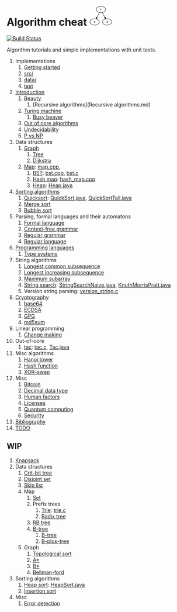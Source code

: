 # Algorithm cheat ![logo](logo.png)

[![Build Status](https://travis-ci.org/cirosantilli/algorithm-cheat.svg?branch=master)](https://travis-ci.org/cirosantilli/algorithm-cheat)

Algorithm tutorials and simple implementations with unit tests.

1.  Implementations
    1. [Getting started](getting-started.md)
    1. [src/](src/)
    1. [data/](data/)
    1. [test](test)
1.  [Introduction](introduction.md)
    1.  [Beauty](beauty.md)
        1. [Recursive algorithms](Recursive algorithms.md)
    1.  [Turing machine](turing-machine.md)
        1. [Busy beaver](busy-beaver.md)
    1.  [Out of core algorithms](out-of-core.md)
    1.  [Undecidability](undecidability.md)
    1.  [P vs NP](p-vs-np.md)
1.  Data structures
    1.  [Graph](graph.md)
        1. [Tree](tree.md)
        1. [Dijkstra](dijkstra.md)
    1.  [Map](map.md): [map.cpp](src/cpp/map.cpp),
        1. [BST](bst.md): [bst.cpp](src/cpp/bst.hpp), [bst.c](src/c/bst.c)
        1. [Hash map](hash-map.md): [hash_map.cpp](src/cpp/hash_map.hpp)
        1. [Heap](heap.md): [Heap.java](src/java/Heap.java)
1.  [Sorting algorithms](sort/)
    1. [Quicksort](quicksort.md): [QuickSort.java](src/java/QuickSort.java), [QuickSortTail.java](src/java/QuickSortTail.java)
    1. [Merge sort](merge-sort.md)
    1. [Bubble sort](bubble-sort.md)
1.  Parsing, formal languages and their automatons
    1. [Formal language](formal-language.md)
    1. [Context-free grammar](context-free-grammar.md)
    1. [Regular grammar](regular-grammar.md)
    1. [Regular language](regular-language.md)
1.  [Programming languages](programming-languages.md)
    1. [Type systems](type-systems.md)
1.  String algorithms
    1. [Longest common subsequence](longest-common-subsequence.md)
    1. [Longest increasing subsequence](longest-increasing-subsequence.md)
    1. [Maximum subarray](maximum-subarray.md)
    1. [String search](string-search.md): [StringSearchNaive.java](src/java/StringSearchNaive.java), [KnuthMorrisPratt.java](src/java/KnuthMorrisPratt.java)
    1. Version string parsing: [version_string.c](src/c/version_string.c)
1.  [Cryptography](cryptography.md)
    1. [base64](base64.md)
    1. [ECDSA](ecdsa.md)
    1. [GPG](gpg.md)
    1. [md5sum](md5sum.md)
1.  Linear programming
    1. [Change making](change-making.md)
1.  Out-of-core
    1. [tac](tac.md): [tac.c](src/c/tac.c), [Tac.java](src/java/Tac.java)
1.  Misc algorithms
    1. [Hanoi tower](hanoi-tower.md)
    1. [Hash function](hash-function.md)
    1. [XOR-swap](xor-swap.md)
1.  Misc
    1. [Bitcoin](bitcoin.md)
    1. [Decimal data type](decimal-data-type.md)
    1. [Human factors](human-factors.md)
    1. [Licenses](licenses.md)
    1. [Quantum computing](quantum-computing.md)
    1. [Security](security.md)
1.  [Bibliography](bibliography.md)
1.  [TODO](TODO.md)

## WIP

1.  [Knapsack](knapsack.md)
1.  Data structures
    1.  [Crit-bit tree](crit-bit-tree.md)
    1.  [Disjoint set](disjoint-set.md)
    1.  [Skip list](skip-list.md)
    1.  Map
        1.  [Set](set.md)
        1.  Prefix trees
            1.  [Trie](trie.md): [trie.c](src/c/trie.c)
            1.  [Radix tree](radix-tree.md)
        1.  [RB tree](rb-tree.md)
        1.  [B-tree](b-tree.md)
            1. [B-tree](b-tree.md)
            1. [B-plus-tree](b-plus-tree.md)
    1. Graph
        1. [Topological sort](topological-sort.md)
        1. [A*](a-star.md)
        1. [B*](b-star.md)
        1. [Bellman-ford](bellman-ford.md)
1.  Sorting algorithms
    1. [Heap sort](heap-sort.md): [HeapSort.java](src/java/HeapSort.java)
    1. [Insertion sort](insertion-sort.md)
1.  Misc
    1. [Error detection](error-detection.md)

